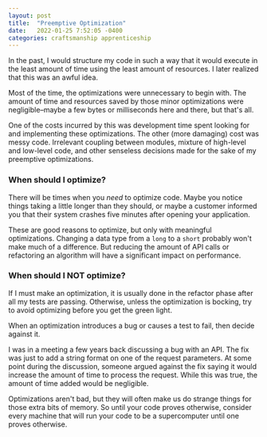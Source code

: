 ```yaml
---
layout: post
title:  "Preemptive Optimization"
date:   2022-01-25 7:52:05 -0400
categories: craftsmanship apprenticeship
---
```


In the past, I would structure my code in such a way that it would execute in the least
amount of time using the least amount of resources. I later realized that this was an 
awful idea.

Most of the time, the optimizations were unnecessary to begin with. The amount of time 
and resources saved by those minor optimizations were negligible–maybe a few bytes or 
milliseconds here and there, but that's all.

One of the costs incurred by this was development time spent looking for and 
implementing these optimizations. The other (more damaging) cost was messy code.
Irrelevant coupling between modules, mixture of high-level and low-level code, and
other senseless decisions made for the sake of my preemptive optimizations.

### When should I optimize?

There will be times when you _need_ to optimize code. Maybe you notice things taking a 
little longer than they should, or maybe a customer informed you that their system 
crashes five minutes after opening your application. 

These are good reasons to optimize, but only with meaningful optimizations. 
Changing a data type from a `long` to a `short` probably won't make much of a 
difference. But reducing the amount of API calls or refactoring an algorithm will have 
a significant impact on performance.

### When should I NOT optimize?

If I must make an optimization, it is usually done in the refactor phase after all 
my tests are passing. Otherwise, unless the optimization is bocking, try to avoid 
optimizing before you get the green light.

When an optimization introduces a bug or causes a test to fail, then decide against it.

I was in a meeting a few years back discussing a bug with an API. The fix was just to
add a string format on one of the request parameters. At some point during the 
discussion, someone argued against the fix saying it would increase the amount of time
to process the request. While this was true, the amount of time added would be negligible. 

Optimizations aren't bad, but they will often make us do strange things for those extra 
bits of memory. So until your code proves otherwise, consider every machine that will
run your code to be a supercomputer until one proves otherwise.
